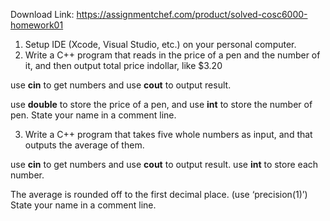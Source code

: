 Download Link: https://assignmentchef.com/product/solved-cosc6000-homework01
<br>
<ol>

 <li>Setup IDE (Xcode, Visual Studio, etc.) on your personal computer.</li>

 <li>Write a C++ program that reads in the price of a pen and the number of it, and then output total price indollar, like $3.20</li>

</ol>

use <strong>cin</strong> to get numbers and use <strong>cout</strong> to output result.

use <strong>double</strong> to store the price of a pen, and use <strong>int</strong> to store the number of pen. State your name in a comment line.




<ol start="3">

 <li>Write a C++ program that takes five whole numbers as input, and that outputs the average of them.</li>

</ol>

use <strong>cin</strong> to get numbers and use <strong>cout</strong> to output result. use <strong>int</strong> to store each number.

The average is rounded off to the first decimal place. (use ‘precision(1)’) State your name in a comment line.